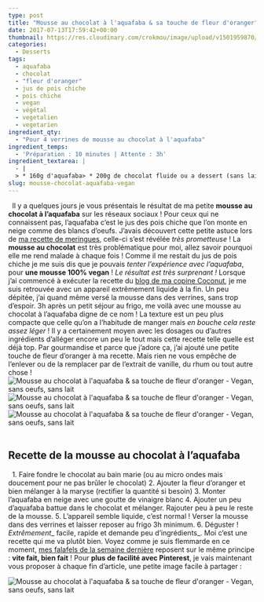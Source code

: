 ```yaml
---
type: post
title: "Mousse au chocolat à l'aquafaba & sa touche de fleur d'oranger"
date: 2017-07-13T17:59:42+00:00
thumbnail: https://res.cloudinary.com/crokmou/image/upload/v1501959870/recette-mousse-chocolat-aquafaba-sans-oeufs-fleur-oranger-crokmou-blog-cuisine-voyage-belgique-4.jpg
categories: 
  - Desserts
tags: 
  - aquafaba
  - chocolat
  - "fleur d'oranger"
  - jus de pois chiche
  - pois chiche
  - vegan
  - végétal
  - vegetalien
  - vegetarien
ingredient_qty: 
  - "Pour 4 verrines de mousse au chocolat à l'aquafaba"
ingredient_temps: 
  - 'Préparation : 10 minutes | Attente : 3h'
ingredient_textarea: |
  - |
  > * 160g d'aquafaba> * 200g de chocolat fluide ou a dessert (sans lait, faites attention aux étiquettes)> * vinaigre blanc> * fleur d'oranger (facultatif)
slug: mousse-chocolat-aquafaba-vegan
---
```


  Il y a quelques jours je vous présentais le résultat de ma petite **mousse au chocolat à l’aquafaba** sur les réseaux sociaux ! Pour ceux qui ne connaissent pas, l’aquafaba c’est le jus des pois chiche que l’on monte en neige comme des blancs d’oeufs. J’avais découvert cette petite astuce lors de [ma recette de meringues](http://www.crokmou.com/2017/03/meringues-sans-oeufs-vegan-au-jus-de-pois-chiche), celle-ci s’est révélée _très prometteuse_ ! La **mousse au chocolat** est très problématique pour moi, allez savoir pourquoi elle me rend malade à chaque fois ! Comme il me restait du jus de pois chiche je me suis dis que je pouvais _tenter l’expérience avec l’aquafaba_, pour **une mousse 100% vegan** ! _Le résultat est très surprenant !_ Lorsque j’ai commencé à exécuter la recette du [blog de ma copine Coconut](https://www.lecoconutblog.com/2017/02/mousse-chocolat-a-laquafaba/), je me suis retrouvée avec un appareil extrêmement liquide à la fin. Un peu dépitée, j’ai quand même versé la mousse dans des verrines, sans trop d’espoir. 3h après un petit séjour au frigo, me voilà avec une mousse au chocolat à l’aquafaba digne de ce nom ! La texture est un peu plus compacte que celle qu’on a l’habitude de manger mais _en bouche cela reste assez léger_ ! Il y a certainement moyen avec les dosages ou d’autres ingrédients d’alléger encore un peu le tout mais cette recette telle quelle est déjà top. Par gourmandise et parce que j’adore ça, j’ai ajouté une petite touche de fleur d’oranger à ma recette. Mais rien ne vous empêche de l’enlever ou de la remplacer par de l’extrait de vanille, du rhum ou tout autre chose !   ![Mousse au chocolat à l'aquafaba & sa touche de fleur d'oranger - Vegan, sans oeufs, sans lait](https://res.cloudinary.com/crokmou/image/upload/v1501959861/recette-mousse-chocolat-aquafaba-sans-oeufs-fleur-oranger-crokmou-blog-cuisine-voyage-belgique-1.jpg "Mousse au chocolat à l'aquafaba & sa touche de fleur d'oranger - Vegan, sans oeufs, sans lait") ![Mousse au chocolat à l'aquafaba & sa touche de fleur d'oranger - Vegan, sans oeufs, sans lait](https://res.cloudinary.com/crokmou/image/upload/v1501959865/recette-mousse-chocolat-aquafaba-sans-oeufs-fleur-oranger-crokmou-blog-cuisine-voyage-belgique-3.jpg "Mousse au chocolat à l'aquafaba & sa touche de fleur d'oranger - Vegan, sans oeufs, sans lait")![Mousse au chocolat à l'aquafaba & sa touche de fleur d'oranger - Vegan, sans oeufs, sans lait](https://res.cloudinary.com/crokmou/image/upload/v1501959871/recette-mousse-chocolat-aquafaba-sans-oeufs-fleur-oranger-crokmou-blog-cuisine-voyage-belgique.jpg "Mousse au chocolat à l'aquafaba & sa touche de fleur d'oranger - Vegan, sans oeufs, sans lait")  

## **Recette de la mousse au chocolat à l’aquafaba**

  1\. Faire fondre le chocolat au bain marie (ou au micro ondes mais doucement pour ne pas brûler le chocolat) 2\. Ajouter la fleur d’oranger et bien mélanger à la maryse (rectifier la quantité si besoin) 3\. Monter l’aquafaba en neige avec une goutte de vinaigre blanc 4\. Ajouter un peu d’aquafaba battue dans le chocolat et mélanger. Rajouter peu à peu le reste de la mousse. 5\. L’appareil semble liquide, c’est normal ! Verser la mousse dans des verrines et laisser reposer au frigo 3h minimum. 6\. Déguster !   _Extrêmement__ facile, rapide et demande peu d’ingrédients_. Moi c’est une recette qui me va plutôt bien. Voyez comme je suis flemmarde en ce moment, [mes falafels de la semaine dernière](http://www.crokmou.com/2017/07/falafels-vegan-rapides-delicieux) reposent sur le même principe : **vite fait, bien fait** ! Pour **plus de facilité avec Pinterest**, je vais maintenant vous proposer à chaque fin d’article, une petite image facile à partager :  

![Mousse au chocolat à l'aquafaba & sa touche de fleur d'oranger - Vegan, sans oeufs, sans lait](https://res.cloudinary.com/crokmou/image/upload/v1501959869/recette-mousse-chocolat-aquafaba-sans-oeufs-fleur-oranger-crokmou-blog-cuisine-voyage-belgique-pinterest-400x900.jpg "Mousse au chocolat à l'aquafaba & sa touche de fleur d'oranger - Vegan, sans oeufs, sans lait. ")
